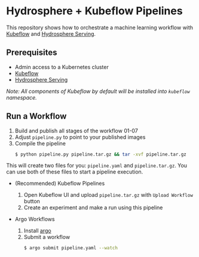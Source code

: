 # Hydrosphere + Kubeflow Pipelines 

This repository shows how to orchestrate a machine learning workflow with [Kubeflow](https://www.kubeflow.org/) and [Hydrosphere Serving](https://hydrosphere.io/serving/).

## Prerequisites

- Admin access to a Kubernetes cluster
- [Kubeflow](https://www.kubeflow.org/docs/started/getting-started/)
- [Hydrosphere Serving](https://hydrosphere.io/serving-docs/installation.html#kubernetes)

_Note: All components of Kubeflow by default will be installed into `kubeflow` namespace._

## Run a Workflow

1. Build and publish all stages of the workflow 01-07
1. Adjust `pipeline.py` to point to your published images
1. Compile the pipeline
    ```sh 
    $ python pipeline.py pipeline.tar.gz && tar -xvf pipeline.tar.gz
    ```

This will create two files for you: `pipeline.yaml` and `pipeline.tar.gz`. You can use both of these files to start a pipeline execution. 

- (Recommended) Kubeflow Pipelines
    1. Open Kubeflow UI and upload `pipeline.tar.gz` with `Upload Workflow` button
    1. Create an experiment and make a run using this pipeline

- Argo Workflows
    1. Install [argo](https://github.com/argoproj/argo/blob/master/demo.md#1-download-argo)
    1. Submit a workflow
        ```sh
        $ argo submit pipeline.yaml --watch
        ```